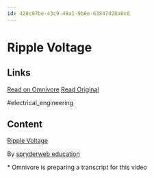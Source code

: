 ```yaml
---
id: 428c07be-43c9-49a1-9b0e-63847d28a0c8
---
```


# Ripple Voltage

## Links
[Read on Omnivore](https://omnivore.app/me/https-www-youtube-com-watch-v-usa-cft-h-qwaw-192bc5b2a68)
[Read Original](https://www.youtube.com/watch?v=USACftHQwaw)

 #electrical_engineering


## Content
[Ripple Voltage](https://www.youtube.com/watch?v=USACftHQwaw)

By [spryderweb education](https://www.youtube.com/@spryderwebeducation)

\* Omnivore is preparing a transcript for this video